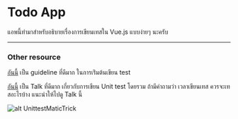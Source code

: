 # Todo App

แอพนี้ทำมาสำหรับอธิบายเรื่องการเขียนเทสใน Vue.js แบบง่ายๆ นะครับ

---

### Other resource

[อันนี้](https://lmiller1990.github.io/vue-testing-handbook/simulating-user-input.html#writing-the-test) เป็น guideline ที่ดีมาก ในการเร่ิมต้นเขียน test

[อันนี้](https://www.youtube.com/watch?v=URSWYvyc42M&t=948s) เป็น Talk ที่ดีมาก เกี่ยวกับการเขียน Unit test โดยรวม ถ้ามีคำถามว่า เวลาเขียนเทส ควรจะเทสอะไรบ้าง แนะนำให้ไปดู Talk นี้

![alt UnittestMaticTrick][UnittestMaticTrick]

[UnittestMaticTrick]: https://www.dropbox.com/s/sferubol09cy4eg/UnittestMagicTrick.png?dl=0